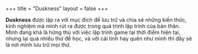 +++
title = "Duskness"
layout = false
+++

**Duskness** được lập ra với mục đích để lưu trữ và chia sẻ những kiến thức, kinh nghiệm mà mình rút ra được trong quá trình lập trình của bản thân. Mình đang khá là hứng thú với việc lập trình game tại thời điểm hiện tại, nhưng lại quá nhiều thứ để học, và với cái tính hay quên như mình thì đây sẽ là nơi mình lưu trữ mọi thứ.
